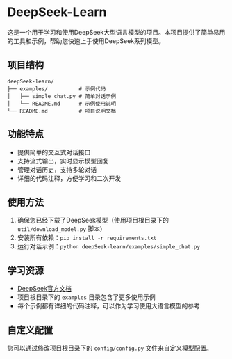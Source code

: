 # DeepSeek-Learn

这是一个用于学习和使用DeepSeek大型语言模型的项目。本项目提供了简单易用的工具和示例，帮助您快速上手使用DeepSeek系列模型。

## 项目结构

```
deepSeek-learn/
├── examples/          # 示例代码
│   ├── simple_chat.py # 简单对话示例
│   └── README.md      # 示例使用说明
└── README.md          # 项目说明文档
```

## 功能特点

- 提供简单的交互式对话接口
- 支持流式输出，实时显示模型回复
- 管理对话历史，支持多轮对话
- 详细的代码注释，方便学习和二次开发

## 使用方法

1. 确保您已经下载了DeepSeek模型（使用项目根目录下的 `util/download_model.py` 脚本）
2. 安装所有依赖：`pip install -r requirements.txt`
3. 运行对话示例：`python deepSeek-learn/examples/simple_chat.py`

## 学习资源

- [DeepSeek官方文档](https://github.com/deepseek-ai/)
- 项目根目录下的 `examples` 目录包含了更多使用示例
- 每个示例都有详细的代码注释，可以作为学习使用大语言模型的参考

## 自定义配置

您可以通过修改项目根目录下的 `config/config.py` 文件来自定义模型配置。 